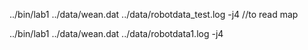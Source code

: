 ../bin/lab1 ../data/wean.dat ../data/robotdata_test.log -j4 //to read map

../bin/lab1 ../data/wean.dat ../data/robotdata1.log -j4